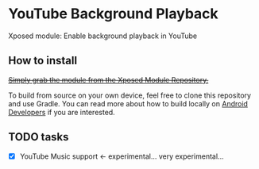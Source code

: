 # YouTube Background Playback

Xposed module: Enable background playback in YouTube

## How to install

[~~Simply grab the module from the Xposed Module Repository.~~](https://github.com/pylerSM/YouTubeBackgroundPlayback/issues/336)

To build from source on your own device, feel free to clone this repository and use Gradle. You can read more about how to build locally on [Android Developers](https://developer.android.com/tools/building/building-cmdline.html) if you are interested.

## TODO tasks

- [X] YouTube Music support <- experimental... very experimental...
